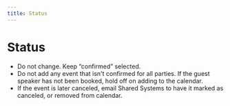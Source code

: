 ```yaml
---
title: Status
---
```

# Status

- Do not change. Keep “confirmed” selected.
- Do not add any event that isn't confirmed for all parties. If the guest speaker has not been booked, hold off on adding to the calendar.
- If the event is later canceled, email Shared Systems to have it marked as canceled, or removed from calendar.
